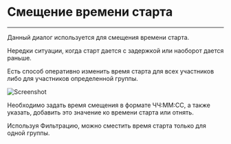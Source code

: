 # Смещение времени старта

---

Данный диалог используется для смещения времени старта.

Нередки ситуации, когда старт дается с задержкой или наоборот дается раньше.

Есть способ оперативно изменить время старта для всех участников либо для участников определенной группы.

![Screenshot](../../img/dialog_start_time_offset.png)

Необходимо задать время смещения в формате ЧЧ:ММ:CC, а также указать, добавить это значение ко времени старта или отнять.

Используя Фильтрацию, можно сместить время старта только для одной группы.
 
